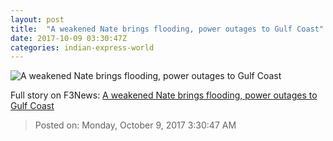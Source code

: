 ```yaml
---
layout: post
title:  "A weakened Nate brings flooding, power outages to Gulf Coast"
date: 2017-10-09 03:30:47Z
categories: indian-express-world
---
```


![A weakened Nate brings flooding, power outages to Gulf Coast](http://images.indianexpress.com/2017/10/hurricane-nate-7593.jpg?w=759)




Full story on F3News: [A weakened Nate brings flooding, power outages to Gulf Coast](http://www.f3nws.com/n/BpCHhC)

> Posted on: Monday, October 9, 2017 3:30:47 AM
